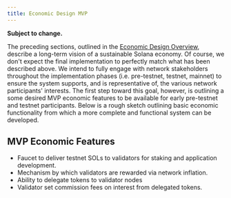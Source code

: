 ```yaml
---
title: Economic Design MVP
---
```


**Subject to change.**

The preceding sections, outlined in the [Economic Design Overview](ed_overview.md), describe a long-term vision of a sustainable Solana economy. Of course, we don't expect the final implementation to perfectly match what has been described above. We intend to fully engage with network stakeholders throughout the implementation phases \(i.e. pre-testnet, testnet, mainnet\) to ensure the system supports, and is representative of, the various network participants' interests. The first step toward this goal, however, is outlining a some desired MVP economic features to be available for early pre-testnet and testnet participants. Below is a rough sketch outlining basic economic functionality from which a more complete and functional system can be developed.

## MVP Economic Features

- Faucet to deliver testnet SOLs to validators for staking and application development.
- Mechanism by which validators are rewarded via network inflation.
- Ability to delegate tokens to validator nodes
- Validator set commission fees on interest from delegated tokens.
